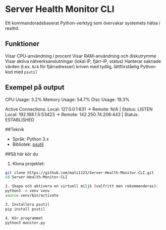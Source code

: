 # Server Health Monitor CLI

Ett kommandoradsbaserat Python-verktyg som övervakar systemets hälsa i realtid. 
##  Funktioner

Visar CPU-användning i procent
Visar RAM-användning och diskutrymme
Visar aktiva nätverksanslutningar (lokal IP, fjärr-IP, status)
Hanterar saknade värden (t.ex. `N/A` för fjärradresser)
kriven med tydlig, lättförståelig Python-kod med `psutil`

## Exempel på output
CPU Usage: 3.2%
Memory Usage: 54.7%
Disc Usage: 19.3%

Active Connections:
Local: 127.0.0.1:631 → Remote: N/A | Status: LISTEN
Local: 192.168.1.5:53423 → Remote: 142.250.74.206:443 | Status: ESTABLISHED


##Teknik

- Språk: Python 3.x
- Bibliotek: [psutil](https://pypi.org/project/psutil/)


##Så här kör du

1. Klona projektet:
```bash
git clone https://github.com/mati1123/Server-Health-Monitor-CLI.git
cd Server-Health-Monitor-CLI

2. Skapa och aktivera en virtuell miljö (valfritt men rekommenderas):
python3 -m venv venv
source venv/bin/activate

3. Installera psutil
pip install psutil

4. Kör programmet
python3 monitor.py
